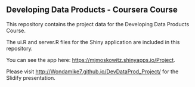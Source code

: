 ## Developing Data Products - Coursera Course

This repository contains the project data for the Developing Data Products Course.

The ui.R and server.R files for the Shiny application are included in this repository.

You can see the app here: https://mjmoskowitz.shinyapps.io/Project.

Please visit http://Wondamike7.github.io/DevDataProd_Project/ for the Slidify presentation.